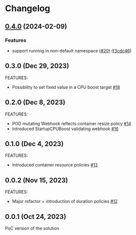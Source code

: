 <!-- markdownlint-disable -->
# Changelog

## [0.4.0](https://github.com/google/kube-startup-cpu-boost/compare/v0.3.0...v0.4.0) (2024-02-09)


### Features

* support running in non-default namespace ([#20](https://github.com/google/kube-startup-cpu-boost/issues/20)) ([f3cdc46](https://github.com/google/kube-startup-cpu-boost/commit/f3cdc46d262c18d591dd7d565655060d0d10ee89))

## 0.3.0 (Dec 29, 2023)

FEATURES:

* Possibility to set fixed value in a CPU boost target [#18](https://github.com/google/kube-startup-cpu-boost/pull/18)

## 0.2.0 (Dec 8, 2023)

FEATURES:

* POD mutating Webhook reflects container resize policy [#14](https://github.com/google/kube-startup-cpu-boost/pull/14)
* Introduced StartupCPUBoost validating webhook [#16](https://github.com/google/kube-startup-cpu-boost/pull/16)

## 0.1.0 (Dec 4, 2023)

FEATURES:

* Introduced container resource policies [#13](https://github.com/google/kube-startup-cpu-boost/pull/13)

## 0.0.2 (Nov 15, 2023)

FEATURES:

* Major refactor + introduction of duration policies [#12](https://github.com/google/kube-startup-cpu-boost/pull/12)

## 0.0.1 (Oct 24, 2023)

PoC version of the solution
